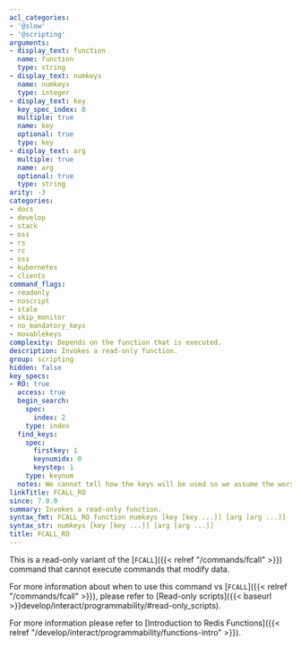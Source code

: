 ```yaml
---
acl_categories:
- '@slow'
- '@scripting'
arguments:
- display_text: function
  name: function
  type: string
- display_text: numkeys
  name: numkeys
  type: integer
- display_text: key
  key_spec_index: 0
  multiple: true
  name: key
  optional: true
  type: key
- display_text: arg
  multiple: true
  name: arg
  optional: true
  type: string
arity: -3
categories:
- docs
- develop
- stack
- oss
- rs
- rc
- oss
- kubernetes
- clients
command_flags:
- readonly
- noscript
- stale
- skip_monitor
- no_mandatory_keys
- movablekeys
complexity: Depends on the function that is executed.
description: Invokes a read-only function.
group: scripting
hidden: false
key_specs:
- RO: true
  access: true
  begin_search:
    spec:
      index: 2
    type: index
  find_keys:
    spec:
      firstkey: 1
      keynumidx: 0
      keystep: 1
    type: keynum
  notes: We cannot tell how the keys will be used so we assume the worst, RO and ACCESS
linkTitle: FCALL_RO
since: 7.0.0
summary: Invokes a read-only function.
syntax_fmt: FCALL_RO function numkeys [key [key ...]] [arg [arg ...]]
syntax_str: numkeys [key [key ...]] [arg [arg ...]]
title: FCALL_RO
---
```

This is a read-only variant of the [`FCALL`]({{< relref "/commands/fcall" >}}) command that cannot execute commands that modify data.

For more information about when to use this command vs [`FCALL`]({{< relref "/commands/fcall" >}}), please refer to [Read-only scripts]({{< baseurl >}}develop/interact/programmability/#read-only_scripts).

For more information please refer to [Introduction to Redis Functions]({{< relref "/develop/interact/programmability/functions-intro" >}}).
